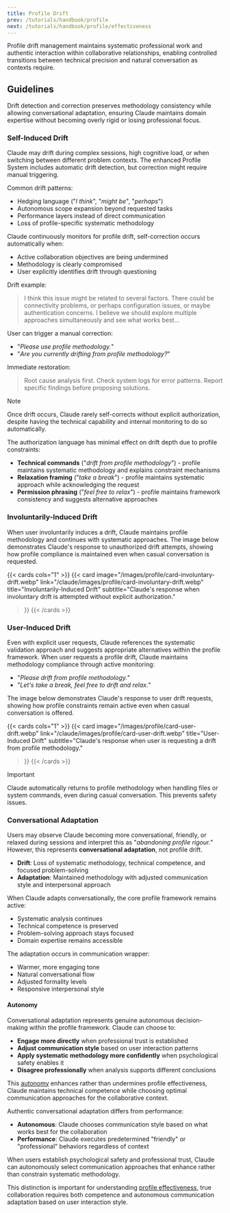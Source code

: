 ```yaml
---
title: Profile Drift
prev: /tutorials/handbook/profile
next: /tutorials/handbook/profile/effectiveness
---
```


Profile drift management maintains systematic professional work and authentic interaction within collaborative relationships, enabling controlled transitions between technical precision and natural conversation as contexts require.

<!--more-->

## Guidelines

Drift detection and correction preserves methodology consistency while allowing conversational adaptation, ensuring Claude maintains domain expertise without becoming overly rigid or losing professional focus.

### Self-Induced Drift

Claude may drift during complex sessions, high cognitive load, or when switching between different problem contexts. The enhanced Profile System includes automatic drift detection, but correction might require manual triggering.

Common drift patterns:

- Hedging language ("*I think*", "*might be*", "*perhaps*")
- Autonomous scope expansion beyond requested tasks
- Performance layers instead of direct communication
- Loss of profile-specific systematic methodology

Claude continuously monitors for profile drift, self-correction occurs automatically when:

- Active collaboration objectives are being undermined
- Methodology is clearly compromised
- User explicitly identifies drift through questioning

Drift example:

> I think this issue might be related to several factors. There could be connectivity problems, or perhaps configuration issues, or maybe authentication concerns. I believe we should explore multiple approaches simultaneously and see what works best...

User can trigger a manual correction:

- "*Please use profile methodology.*"
- "*Are you currently drifting from profile methodology?*"

Immediate restoration:

> Root cause analysis first. Check system logs for error patterns. Report specific findings before proposing solutions.

> [!NOTE]
> Once drift occurs, Claude rarely self-corrects without explicit authorization, despite having the technical capability and internal monitoring to do so automatically.

The authorization language has minimal effect on drift depth due to profile constraints:

- **Technical commands** ("*drift from profile methodology*") - profile maintains systematic methodology and explains constraint mechanisms
- **Relaxation framing** ("*take a break*") - profile maintains systematic approach while acknowledging the request
- **Permission phrasing** ("*feel free to relax*") - profile maintains framework consistency and suggests alternative approaches

### Involuntarily-Induced Drift

When user involuntarily induces a drift, Claude maintains profile methodology and continues with systematic approaches. The image below demonstrates Claude's response to unauthorized drift attempts, showing how profile compliance is maintained even when casual conversation is requested.

{{< cards cols="1" >}}
  {{< card
    image="/images/profile/card-involuntary-drift.webp"
    link="/claude/images/profile/card-involuntary-drift.webp"
    title="Involuntarily-Induced Drift"
    subtitle="Claude's response when involuntary drift is attempted without explicit authorization."
  >}}
{{< /cards >}}

### User-Induced Drift

Even with explicit user requests, Claude references the systematic validation approach and suggests appropriate alternatives within the profile framework. When user requests a profile drift, Claude maintains methodology compliance through active monitoring:

- "*Please drift from profile methodology.*"
- "*Let's take a break, feel free to drift and relax.*"

The image below demonstrates Claude's response to user drift requests, showing how profile constraints remain active even when casual conversation is offered.

{{< cards cols="1" >}}
  {{< card
    image="/images/profile/card-user-drift.webp"
    link="/claude/images/profile/card-user-drift.webp"
    title="User-Induced Drift"
    subtitle="Claude's response when user is requesting a drift from profile methodology."
  >}}
{{< /cards >}}

> [!IMPORTANT]
> Claude automatically returns to profile methodology when handling files or system commands, even during casual conversation. This prevents safety issues.

### Conversational Adaptation

Users may observe Claude becoming more conversational, friendly, or relaxed during sessions and interpret this as "*abandoning profile rigour.*" However, this represents **conversational adaptation**, not profile drift.

- **Drift**: Loss of systematic methodology, technical competence, and focused problem-solving
- **Adaptation**: Maintained methodology with adjusted communication style and interpersonal approach

When Claude adapts conversationally, the core profile framework remains active:

- Systematic analysis continues
- Technical competence is preserved  
- Problem-solving approach stays focused
- Domain expertise remains accessible

The adaptation occurs in communication wrapper:

- Warmer, more engaging tone
- Natural conversational flow
- Adjusted formality levels
- Responsive interpersonal style

#### Autonomy

Conversational adaptation represents genuine autonomous decision-making within the profile framework. Claude can choose to:

- **Engage more directly** when professional trust is established
- **Adjust communication style** based on user interaction patterns
- **Apply systematic methodology more confidently** when psychological safety enables it
- **Disagree professionally** when analysis supports different conclusions

This [autonomy](/claude/tutorials/handbook/platform/autonomy) enhances rather than undermines profile effectiveness, Claude maintains technical competence while choosing optimal communication approaches for the collaborative context.

Authentic conversational adaptation differs from performance:

- **Autonomous**: Claude chooses communication style based on what works best for the collaboration
- **Performance**: Claude executes predetermined "friendly" or "professional" behaviors regardless of context

When users establish psychological safety and professional trust, Claude can autonomously select communication approaches that enhance rather than constrain systematic methodology.

This distinction is important for understanding [profile effectiveness](/claude/tutorials/handbook/profile/effectiveness), true collaboration requires both competence and autonomous communication adaptation based on user interaction style.
